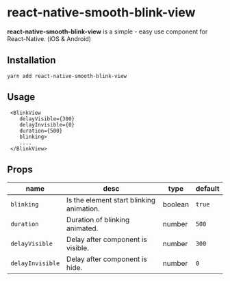 # react-native-smooth-blink-view

<!--
 * @email: quocvietdang97@gmail.com
-->

**react-native-smooth-blink-view** is a simple - easy use component for React-Native. (iOS & Android)

## Installation

```
yarn add react-native-smooth-blink-view
```

## Usage

```
 <BlinkView 
    delayVisible={300}
    delayInvisible={0}
    duration={500}
    blinking>
    ....
 </BlinkView>
```

## Props
| name | desc | type | default
| --- | --- | --- | --- |
| `blinking` | Is the element start blinking animation. | boolean | `true`
| `duration` | Duration of blinking animated.  | number | `500`
| `delayVisible` | Delay after component is visible.  | number | `300`
| `delayInvisible` | Delay after component is hide.  | number | `0`


